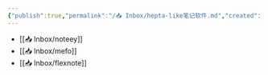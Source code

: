 ```yaml
---
{"publish":true,"permalink":"/📥 Inbox/hepta-like笔记软件.md","created":"2025-07-10","modified":"2025-07-10","published":"2025-07-10T17:41:33.577+08:00","cssclasses":""}
---
```



- [[📥 Inbox/noteey]]
- [[📥 Inbox/mefo]]
- [[📥 Inbox/flexnote]]